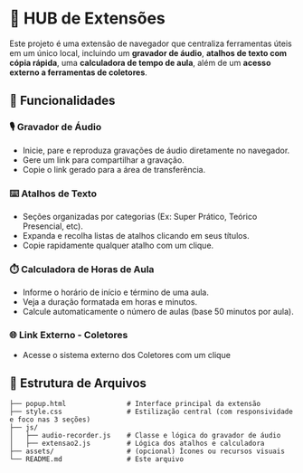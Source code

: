 # 🧩 HUB de Extensões

Este projeto é uma extensão de navegador que centraliza ferramentas úteis em um único local, incluindo um **gravador de áudio**, **atalhos de texto com cópia rápida**, uma **calculadora de tempo de aula**, além de um **acesso externo a ferramentas de coletores**.

## 🔧 Funcionalidades

### 🎙️ Gravador de Áudio
- Inicie, pare e reproduza gravações de áudio diretamente no navegador.
- Gere um link para compartilhar a gravação.
- Copie o link gerado para a área de transferência.

### ⌨️ Atalhos de Texto
- Seções organizadas por categorias (Ex: Super Prático, Teórico Presencial, etc).
- Expanda e recolha listas de atalhos clicando em seus títulos.
- Copie rapidamente qualquer atalho com um clique.

### ⏱️ Calculadora de Horas de Aula
- Informe o horário de início e término de uma aula.
- Veja a duração formatada em horas e minutos.
- Calcule automaticamente o número de aulas (base 50 minutos por aula).

### 🌐 Link Externo - Coletores
- Acesse o sistema externo dos Coletores com um clique

## 📁 Estrutura de Arquivos

```plaintext
├── popup.html               # Interface principal da extensão
├── style.css                # Estilização central (com responsividade e foco nas 3 seções)
├── js/
│   ├── audio-recorder.js    # Classe e lógica do gravador de áudio
│   ├── extensao2.js         # Lógica dos atalhos e calculadora
├── assets/                  # (opcional) Ícones ou recursos visuais
└── README.md                # Este arquivo
